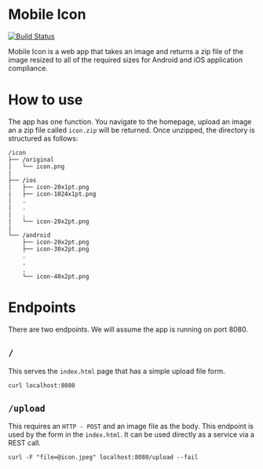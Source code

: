 # Mobile Icon

[![Build Status](https://travis-ci.com/N02870941/mobile-icon.svg?branch=master)](https://travis-ci.com/N02870941/mobile-icon)

Mobile Icon is a web app that takes an image and returns a zip file of the
image resized to all of the required sizes for Android and iOS application compliance.

# How to use

The app has one function. You navigate to the homepage, upload an image an a zip
file called `icon.zip` will be returned. Once unzipped, the directory is structured as follows:

```
/icon
├── /original
|   └── icon.png
|  
├── /ios
|   ├── icon-20x1pt.png
|   ├── icon-1024x1pt.png
|   .
|   .
|   .
|   └── icon-20x2pt.png
|  
└── /android
    ├── icon-20x2pt.png
    ├── icon-30x2pt.png
    .
    .
    .
    └── icon-40x2pt.png
```

# Endpoints
There are two endpoints. We will assume the app is running on port 8080.

## `/`
This serves the `index.html` page that has a simple upload file form.

```
curl localhost:8080
```

## `/upload`
This requires an `HTTP - POST` and an image file as the body. This endpoint is
used by the form in the `index.html`. It can be used directly as a service via
a REST call.

```
curl -F "file=@icon.jpeg" localhost:8080/upload --fail
```
